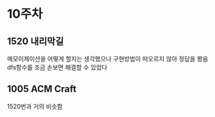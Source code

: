 # 10주차
## 1520 내리막길
메모이제이션을 어떻게 할지는 생각했으나 구현방법이 떠오르지 않아 정답을 봤음
<br/>
dfs함수를 조금 손보면 해결할 수 있었다

## 1005 ACM Craft
1520번과 거의 비슷함

